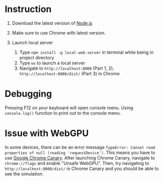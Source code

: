 # Instruction

1. Download the latest version of [Node.js](https://nodejs.org/en/download/)

2. Make sure to use Chrome with latest version.

3. Launch local server 

   1. Type `npm install -g local-web-server` in terminal while being in project directory
   2. Type `ws` to launch a local server
   3. Navigate to `http://localhost:8000` (Part 1, 2), `http://localhost:8000/dist/` (Part 3) in Chrome 

# Debugging

Pressing F12 on your keyboard will open console menu. 
Using `console.log()` function to print out to the console menu.

# Issue with WebGPU

In some devices, there can be an error message `TypeError: Cannot read properties of null (reading 'requestDevice')`.
This means you have to use [Google Chrome Canary](https://www.google.com/chrome/canary/).
After launching Chrome Canary, navigate to `chrome://flags` and enable "Unsafe WebGPU".
Then, try navigating to `http://localhost:8000/dist/` in Chrome Canary and you should be able to see the simulation.
